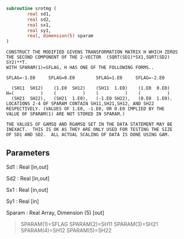 ```fortran
subroutine srotmg (
		real sd1,
		real sd2,
		real sx1,
		real sy1,
		real, dimension(5) sparam
)
```

    CONSTRUCT THE MODIFIED GIVENS TRANSFORMATION MATRIX H WHICH ZEROS
    THE SECOND COMPONENT OF THE 2-VECTOR  (SQRT(SD1)*SX1,SQRT(SD2)    SY2)**T.
    WITH SPARAM(1)=SFLAG, H HAS ONE OF THE FOLLOWING FORMS..

    SFLAG=-1.E0     SFLAG=0.E0        SFLAG=1.E0     SFLAG=-2.E0

      (SH11  SH12)    (1.E0  SH12)    (SH11  1.E0)    (1.E0  0.E0)
    H=(          )    (          )    (          )    (          )
      (SH21  SH22),   (SH21  1.E0),   (-1.E0 SH22),   (0.E0  1.E0).
    LOCATIONS 2-4 OF SPARAM CONTAIN SH11,SH21,SH12, AND SH22
    RESPECTIVELY. (VALUES OF 1.E0, -1.E0, OR 0.E0 IMPLIED BY THE
    VALUE OF SPARAM(1) ARE NOT STORED IN SPARAM.)

    THE VALUES OF GAMSQ AND RGAMSQ SET IN THE DATA STATEMENT MAY BE
    INEXACT.  THIS IS OK AS THEY ARE ONLY USED FOR TESTING THE SIZE
    OF SD1 AND SD2.  ALL ACTUAL SCALING OF DATA IS DONE USING GAM.


## Parameters
Sd1 : Real [in,out]

Sd2 : Real [in,out]

Sx1 : Real [in,out]

Sy1 : Real [in]

Sparam : Real Array, Dimension (5) [out]
> SPARAM(1)=SFLAG
> SPARAM(2)=SH11
> SPARAM(3)=SH21
> SPARAM(4)=SH12
> SPARAM(5)=SH22

